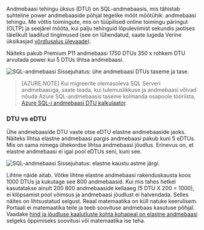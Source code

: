 Andmebaasi tehingu üksus (DTU) on SQL-andmebaasis, mis tähistab suhteline power andmebaaside põhjal tegelike mõõt mõõtühik: andmebaasi tehingu. Me võttis toimingute, mis on tüüpilised online toimingu päringut (OLTP) ja seejärel mõõta, kui palju tehinguid lõpuleviimist sekundis jaotises täielikult laaditud tingimused (see on lühendatud, saate lugeda Verine üksikasjad [võrdlusalus ülevaade](../articles/sql-database/sql-database-benchmark-overview.md)). 

Näiteks pakub Premium P11 andmebaasi 1750 DTUs 350 x rohkem DTU arvutada power kui 5 DTUs lihtsa andmebaasi. 

![SQL-andmebaasi Sissejuhatus: ühe andmebaasi DTUs taseme ja tase.](./media/sql-database-understanding-dtus/single_db_dtus.png)

>[AZURE.NOTE] Kui migreerite olemasoleva SQL Serveri andmebaasiga, saate teada, kui tulemuslikkuse ja andmebaasi võivad nõuda Azure SQL-andmebaasis taseme kolmanda osapoole tööriista, [Azure SQL-i andmebaasi DTU kalkulaator](http://dtucalculator.azurewebsites.net/).

### <a name="dtu-vs-edtu"></a>DTU vs eDTU

Ühe andmebaaside DTU vaste otse eDTU elastne andmebaaside jaoks. Näiteks lihtsa elastne andmebaasi pargis andmebaasi pakub kuni 5 eDTUs. Mis on sama nimega ühekordse lihtsa andmebaasi jõudlus. Erinevus on, et elastne andmebaasi ei igal pool eDTUs seni, kuni see. 

![SQL-andmebaasi Sissejuhatus: elastne kaustu astme järgi.](./media/sql-database-understanding-dtus/sqldb_elastic_pools.png)

Lihtne näide aitab. Võtke lihtne elastne andmebaasi rakenduskausta koos 1000 DTUs ja kukutage see 800 andmebaasid. Kui mis tahes hetkel kasutatakse ainult 200 800 andmebaaside kellaaeg (5 DTU X 200 = 1000), ei klõpsamist pool võimsus ja andmebaasi jõudlust ei halvendada. Selles näites on lihtsustatud selgust. Reaal matemaatika on küll natuke keerulisem. Portaali ei matemaatika teile ja teeb soovituse andmebaas kasutuse põhjal. Vaadake [hind ja jõudluse kaalutluste kohta kohapeal on elastne andmebaasi](../articles/sql-database/sql-database-elastic-pool-guidance.md) selgeks õppimiseks soovitusi või matemaatika ise teha. 

